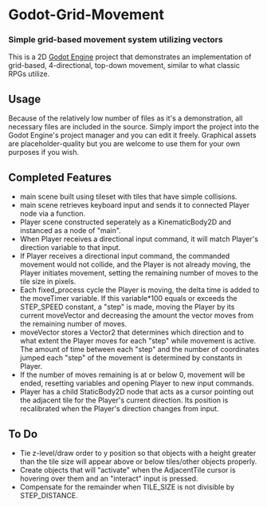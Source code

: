# Godot-Grid-Movement
### Simple grid-based movement system utilizing vectors

This is a 2D [Godot Engine](https://godotengine.org/) project that demonstrates an implementation of grid-based, 4-directional, 
top-down movement, similar to what classic RPGs utilize.

## Usage

Because of the relatively low number of files as it's a demonstration, all necessary files are included in the source.
Simply import the project into the Godot Engine's project manager and you can edit it freely. Graphical assets are placeholder-quality
but you are welcome to use them for your own purposes if you wish.

## Completed Features

* main scene built using tileset with tiles that have simple collisions.
* main scene retrieves keyboard input and sends it to connected Player node via a function.
* Player scene constructed seperately as a KinematicBody2D and instanced as a node of "main".
* When Player receives a directional input command, it will match Player's direction variable to that input.
* If Player receives a directional input command, the commanded movement would not collide, and the Player is not already moving,
the Player initiates movement, setting the remaining number of moves to the tile size in pixels.
* Each fixed_process cycle the Player is moving, the delta time is added to the moveTimer variable. If this variable*100 equals or exceeds
the STEP_SPEED constant, a "step" is made, moving the Player by its current moveVector and decreasing the amount the vector moves from
the remaining number of moves.
* moveVector stores a Vector2 that determines which direction and to what extent the Player moves for each "step" while movement is active. 
The amount of time between each "step" and the number of coordinates jumped each "step" of the movement is determined 
by constants in Player.
* If the number of moves remaining is at or below 0, movement will be ended, resetting variables and opening Player to new input commands.
* Player has a child StaticBody2D node that acts as a cursor pointing out the adjacent tile for the Player's current direction.
Its position is recalibrated when the Player's direction changes from input.

## To Do

* Tie z-level/draw order to y position so that objects with a height greater than the tile size will appear above or below
tiles/other objects properly.
* Create objects that will "activate" when the AdjacentTile cursor is hovering over them and an "interact" input is pressed.
* Compensate for the remainder when TILE_SIZE is not divisible by STEP_DISTANCE.

